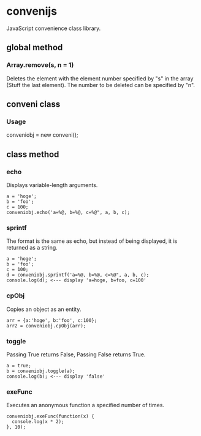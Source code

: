 # convenijs
JavaScript convenience class library.

## global method

### Array.remove(s, n = 1)  
Deletes the element with the element number specified by "s" in the array (Stuff the last element).
The number to be deleted can be specified by "n".

## conveni class

### Usage  
conveniobj = new conveni();

## class method

### echo
Displays variable-length arguments.  

```
a = 'hoge';
b = 'foo';
c = 100;
conveniobj.echo('a=%@, b=%@, c=%@", a, b, c);
```
### sprintf
The format is the same as echo, but instead of being displayed, it is returned as a string.

```
a = 'hoge';
b = 'foo';
c = 100;
d = conveniobj.sprintf('a=%@, b=%@, c=%@", a, b, c);
console.log(d); <--- display 'a=hoge, b=foo, c=100'
```
### cpObj
Copies an object as an entity.

```
arr = {a:'hoge', b:'foo', c:100};
arr2 = conveniobj.cpObj(arr);
```
### toggle
Passing True returns False, Passing False returns True.

```
a = true;
b = conveniobj.toggle(a);
console.log(b); <--- display 'false'
```
### exeFunc
Executes an anonymous function a specified number of times.

```
conveniobj.exeFunc(function(x) {
  console.log(x * 2);
}, 10);
